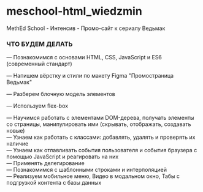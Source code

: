 # meschool-html_wiedzmin
MethEd School - Интенсив - Промо-сайт к сериалу Ведьмак


### ЧТО БУДЕМ ДЕЛАТЬ

— Познакомимся с основами HTML, CSS, JavaScript и ES6 (современный стандарт)

— Напишем вёрстку и стили по макету Figma "Промостраница Ведьмак"

— Разберем блочную модель элементов

— Используем flex-box

— Научимся работать с элементами DOM-дерева, получать элементы со страницы, манипулировать ими (скрывать, отображать, создавать новые)\
— Узнаем как работать с классами: добавлять, удалять и проверять их наличие\
— Узнаем как отлавливать события пользователя и события браузера с помощью JavaScript и реагировать на них\
— Применять делегирование\
— Познакомимся с шаблонными строками и интерполяцией\
— Реализуем мобильное меню, Видео в модальном окно,  Табы с подгрузкой контента с базы данных
